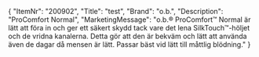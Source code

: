 {
  "ItemNr": "200902",
  "Title": "test",
  "Brand": "o.b.",
  "Description": "ProComfort Normal",
  "MarketingMessage": "o.b.® ProComfort™ Normal är lätt att föra in och ger ett säkert skydd tack vare det lena SilkTouch™-höljet och de vridna kanalerna. Detta gör att den är bekväm och lätt att använda även de dagar då mensen är lätt. Passar bäst vid lätt till måttlig blödning."
}